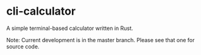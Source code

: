 # cli-calculator
A simple terminal-based calculator written in Rust.

Note: Current development is in the master branch. Please see that one for source code.
